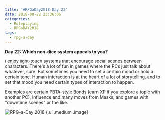 ```yaml
---
title: '#RPGaDay2018 Day 22'
date: 2018-08-22 23:36:06
categories:
  - Roleplaying
  - RPGaDAY2018
tags:
  - rpg-a-day
---
```


**Day 22: Which non-dice system appeals to you?**

I enjoy light-touch systems that encourage social scenes between characters. There's a lot of fun in games where the PCs just talk about whatever, sure. But sometimes you need to set a certain mood or hold a certain tone. Human interaction is at the heart of a lot of storytelling, and to set that mood you need certain types of interaction to happen.

Examples are certain PBTA-style Bonds (earn XP if you explore a topic with another PC), Influence and many moves from Masks, and games with "downtime scenes" or the like.

<!-- more -->

![RPG-a-Day 2018](/assets/rpg/RPG-a-Day%202018.jpg) {.ui .medium .image}